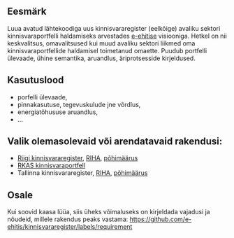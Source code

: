 ## Eesmärk
Luua avatud lähtekoodiga uus kinnisvararegister (eelkõige) avaliku sektori kinnisvaraportfelli haldamiseks arvestades [e-ehitise](http://e-ehitis.ee/) visiooniga. Hetkel on nii keskvalitsus, omavalitsused kui muud avaliku sektori liikmed oma kinnisvaraportfellide haldamisel toimetanud omaette. Puudub portfelli ülevaade, ühine semantika, aruandlus, äriprotsesside kirjeldused.

## Kasutuslood
- porfelli ülevaade,
- pinnakasutuse, tegevuskulude jne võrdlus,
- energiatõhususe aruandlus,
- ...

## Valik olemasolevaid või arendatavaid rakendusi:

- [Riigi kinnisvararegister](https://riigivara.fin.ee/kvr/), [RIHA](https://riha.eesti.ee/riha/main/inf/riigi_kinnisvara_register), [põhimäärus](https://www.riigiteataja.ee/akt/128122010002)
- [RKAS kinnisvaraportfell](http://rkas.ee/kinnisvaraportfell)
- Tallinna kinnisvararegister, [RIHA](https://riha.eesti.ee/riha/main/inf/tallinna_kinnisvararegister), [põhimäärus](https://www.riigiteataja.ee/akt/408022013093)

## Osale
Kui soovid kaasa lüüa, siis üheks võimaluseks on kirjeldada vajadusi ja nõudeid, millele rakendus peaks vastama: https://github.com/e-ehitis/kinnisvararegister/labels/requirement 


